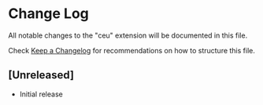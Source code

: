 # Change Log
All notable changes to the "ceu" extension will be documented in this file.

Check [Keep a Changelog](http://keepachangelog.com/) for recommendations on how to structure this file.

## [Unreleased]
- Initial release
